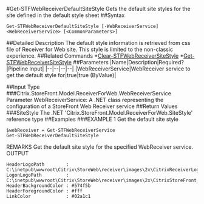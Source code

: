 #Get-STFWebReceiverDefaultSiteStyle
Gets the default site styles for the site defined in the default style sheet
##Syntax
```Get-STFWebReceiverDefaultSiteStyle [-WebReceiverService] <WebReceiverService> [<CommonParameters>]
```
##Detailed Description
The default style information is retrieved from css file of Receiver for Web site. This style is limited to the non-classic experience.
##Related Commands
*[Clear-STFWebReceiverSiteStyle](Clear-STFWebReceiverSiteStyle)
*[Get-STFWebReceiverSiteStyle](Get-STFWebReceiverSiteStyle)
##Parameters
|Name|Description|Required?|Pipeline Input||--|--|--|--||WebReceiverService|WebReceiver service to get the default style for|true|true (ByValue)|##Input Type
###Citrix.StoreFront.Model.ReceiverForWeb.WebReceiverService
Parameter WebReceiverService: A .NET class representing the configuration of a StoreFront Web Receiver service
##Return Values
###SiteStyle
The .NET 'Citrix.StoreFront.Model.ReceiverForWeb.SiteStyle' reference type
##Examples
###EXAMPLE 1 Get the default site style
```$webReceiver = Get-STFWebReceiverService
Get-STFWebReceiverDefaultSiteStyle
```
REMARKS
Get the default site style for the specified WebReceiver service.
OUTPUT
```HeaderLogoPath        : 
C:\inetpub\wwwroot\Citrix\StoreWeb\receiver\images\2x\CitrixReceiverLogo_Home@2x_3FEDFD700D66DF42.png
LogonLogoPath         : 
C:\inetpub\wwwroot\Citrix\StoreWeb\receiver\images\2x\CitrixStoreFront_auth@2x_1B99A8ADCDDFD9AB.png
HeaderBackgroundColor : #574f5b
HeaderForegroundColor : #fff
LinkColor             : #02a1c1
```
